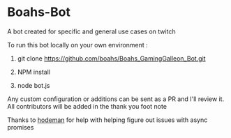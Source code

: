 # Boahs-Bot
A bot created for specific and general use cases on twitch 


To run this bot locally on your own environment : 

1. git clone https://github.com/boahs/Boahs_GamingGalleon_Bot.git

2. NPM install

3. node bot.js 

Any custom configuration or additions can be sent as a PR and I'll review it. All contributors will be added in the thank you foot note


Thanks to [hodeman](https://www.twitch.tv/hodeman) for help with helping figure out issues with async promises
